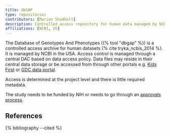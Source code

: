 ```yaml
---
title: dbGAP
type: repositories
contributors: [Marion Shadbolt]
description: Controlled access repository for human data managed by NCBI.
affiliations: [NCBI, US]
---
```


The Database of Genotypes And Phenotypes ({% tool "dbgap" %}) is a controlled access archive for human datasets {% cite tryka_ncbis_2014 %}. It is managed by NCBI in the USA. Access control is managed through a central DAC based on data access policy. Data files may reside in their central data storage or be accessed from through other portals e.g. [Kids First](https://portal.kidsfirstdrc.org/login) or [GDC data portal](https://portal.gdc.cancer.gov/).

Access is determined at the project level and there is little required metadata.

The study needs to be funded by NIH or needs to go through an [approvals process](https://sharing.nih.gov/genomic-data-sharing-policy/submitting-genomic-data/how-to-submit-a-non-nih-funded-study-to-dbgap).

## References

{% bibliography --cited %}